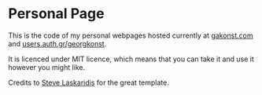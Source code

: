 Personal Page
=============

This is the code of my personal webpages hosted currently at [gakonst.com](https://gakonst.com) and [users.auth.gr/georgkonst](http://users.auth.gr/georgkonst).

It is licenced under MIT licence, which means that you can take it and use it however you might like.

Credits to [Steve Laskaridis](stevelaskaridis.github.com) for the great template.
